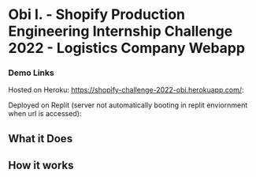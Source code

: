 # Obi I. - Shopify Production Engineering Internship Challenge 2022 - Logistics Company Webapp

### Demo Links

Hosted on Heroku: https://shopify-challenge-2022-obi.herokuapp.com/:

Deployed on Replit (server not automatically booting in replit enviornment when url is accessed):

## **What it Does**



## How it works

